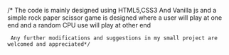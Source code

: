  /* The code is mainly designed using HTML5,CSS3 And Vanilla js and a simple rock paper scissor game is designed where 
     a user will play at one end and a random CPU use will play at other end


     Any further modifications and suggestions in my small project are welcomed and appreciated*/